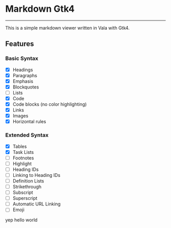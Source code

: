 # Markdown Gtk4
---------------

This is a simple markdown viewer written in Vala with Gtk4.

## Features


### Basic Syntax 
- [x] Headings
- [x] Paragraphs
- [x] Emphasis
- [x] Blockquotes
- [ ] Lists
- [x] Code
- [x] Code blocks (no color highlighting)
- [x] Links
- [x] Images
- [x] Horizontal rules

### Extended Syntax
- [x] Tables
- [x] Task Lists
- [ ] Footnotes
- [ ] Highlight
- [ ] Heading IDs
- [ ] Linking to Heading IDs
- [ ] Definition Lists
- [ ] Strikethrough
- [ ] Subscript
- [ ] Superscript
- [ ] Automatic URL Linking
- [ ] Emoji

yep hello world
